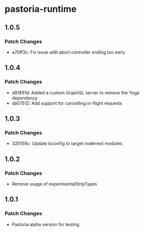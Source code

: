 # pastoria-runtime

## 1.0.5

### Patch Changes

- a70ff3c: Fix issue with abort controller ending too early

## 1.0.4

### Patch Changes

- d81851d: Added a custom GraphQL server to remove the Yoga dependency
- da57512: Add support for cancelling in-flight requests

## 1.0.3

### Patch Changes

- 320159c: Update tsconfig to target nodenext modules

## 1.0.2

### Patch Changes

- Remove usage of experimentalStripTypes

## 1.0.1

### Patch Changes

- Pastoria alpha version for testing
